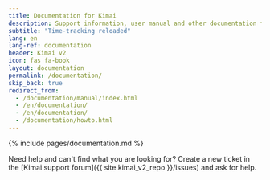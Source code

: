 ```yaml
---
title: Documentation for Kimai
description: Support information, user manual and other documentation for Kimai time-tracking
subtitle: "Time-tracking reloaded"
lang: en
lang-ref: documentation
header: Kimai v2
icon: fas fa-book
layout: documentation
permalink: /documentation/
skip_back: true
redirect_from:
  - /documentation/manual/index.html
  - /en/documentation/
  - /en/documentation/
  - /documentation/howto.html
---
```


{% include pages/documentation.md %}

Need help and can't find what you are looking for? 
Create a new ticket in the [Kimai support forum]({{ site.kimai_v2_repo }}/issues) and ask for help.
